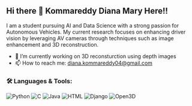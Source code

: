 ## Hi there 👋 Kommareddy Diana Mary Here!!
I am a student pursuing AI and Data Science with a strong passion for Autonomous Vehicles. My current research focuses on enhancing driver vision by leveraging AV cameras through techniques such as image enhancement and 3D reconstruction.
- 🔭 I’m currently working on 3D reconsturction using depth images
- 📫 How to reach me: diana.kommareddy04@gmail.com
 ### 🛠 Languages & Tools:
![Python](https://img.shields.io/badge/Python-3776AB?style=for-the-badge&logo=python&logoColor=white)
![C](https://img.shields.io/badge/C-A8B9CC?style=for-the-badge&logo=c&logoColor=white)
![Java](https://img.shields.io/badge/Java-007396?style=for-the-badge&logo=java&logoColor=white)
![HTML](https://img.shields.io/badge/HTML5-E34F26?style=for-the-badge&logo=html5&logoColor=white)
![Django](https://img.shields.io/badge/Django-092E20?style=for-the-badge&logo=django&logoColor=white)
![Open3D](https://img.shields.io/badge/Open3D-005571?style=for-the-badge&logo=open3d&logoColor=white)


<!--
**DianaKommareddy/DianaKommareddy** is a ✨ _special_ ✨ repository because its `README.md` (this file) appears on your GitHub profile.

Here are some ideas to get you started:

- 🔭 I’m currently working on ...
- 🌱 I’m currently learning ...
- 👯 I’m looking to collaborate on ...
- 🤔 I’m looking for help with ...
- 💬 Ask me about ...
- 📫 How to reach me: ...
- 😄 Pronouns: ...
- ⚡ Fun fact: ...
-->
